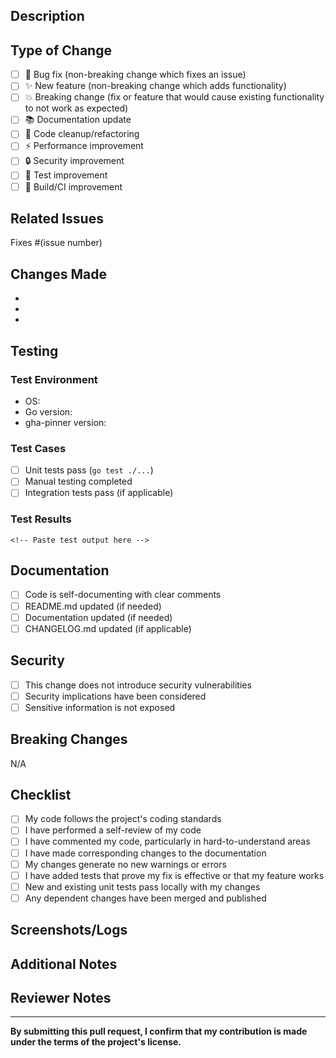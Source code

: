 ## Description

<!-- Provide a clear and concise description of what this PR does -->

## Type of Change

<!-- Mark the relevant option with an "x" -->

- [ ] 🐛 Bug fix (non-breaking change which fixes an issue)
- [ ] ✨ New feature (non-breaking change which adds functionality)
- [ ] 💥 Breaking change (fix or feature that would cause existing functionality to not work as expected)
- [ ] 📚 Documentation update
- [ ] 🧹 Code cleanup/refactoring
- [ ] ⚡ Performance improvement
- [ ] 🔒 Security improvement
- [ ] 🧪 Test improvement
- [ ] 🔧 Build/CI improvement

## Related Issues

<!-- Link to related issues using "Fixes #123" or "Closes #123" -->

Fixes #(issue number)

## Changes Made

<!-- List the main changes made in this PR -->

- 
- 
- 

## Testing

<!-- Describe how you tested your changes -->

### Test Environment
- OS: 
- Go version: 
- gha-pinner version: 

### Test Cases
- [ ] Unit tests pass (`go test ./...`)
- [ ] Manual testing completed
- [ ] Integration tests pass (if applicable)

### Test Results
```
<!-- Paste test output here -->
```

## Documentation

<!-- Check all that apply -->

- [ ] Code is self-documenting with clear comments
- [ ] README.md updated (if needed)
- [ ] Documentation updated (if needed)
- [ ] CHANGELOG.md updated (if applicable)

## Security

<!-- For security-related changes -->

- [ ] This change does not introduce security vulnerabilities
- [ ] Security implications have been considered
- [ ] Sensitive information is not exposed

## Breaking Changes

<!-- If this is a breaking change, describe what breaks and how to migrate -->

N/A

## Checklist

<!-- Check all that apply -->

- [ ] My code follows the project's coding standards
- [ ] I have performed a self-review of my code
- [ ] I have commented my code, particularly in hard-to-understand areas
- [ ] I have made corresponding changes to the documentation
- [ ] My changes generate no new warnings or errors
- [ ] I have added tests that prove my fix is effective or that my feature works
- [ ] New and existing unit tests pass locally with my changes
- [ ] Any dependent changes have been merged and published

## Screenshots/Logs

<!-- If applicable, add screenshots or logs to help explain your changes -->

## Additional Notes

<!-- Any additional information that reviewers should know -->

## Reviewer Notes

<!-- For reviewers: any specific areas that need attention -->

---

**By submitting this pull request, I confirm that my contribution is made under the terms of the project's license.**